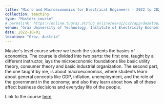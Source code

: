 ```yaml
---
title: "Micro and Macroeconomics for Electrical Engineers - 2022 to 2024"
collection: teaching
type: "Masters course"
# permalink: https://online.tugraz.at/tug_online/ee/ui/ca2/app/desktop/#/slc.tm.cp/student/courses/529868?$scrollTo=toc_overview
venue: "Graz University of Technology, Institute of Electricity Economics and Energy Innovation"
date: 2022-10-01
location: "Graz, Austria"
---
```


Master's level course where we teach the students the basics of economics. The course is divided into two
parts: the first one, taught by a different instructor, lays the microeconomic foundations like basic utility theory,
consumer theory and basic industrial organization. The second part, the one taught by me, is about macroeconomics,
where students learn about general concepts like GDP, inflation, unemployment, and the role of the government
in the economy; and also they learn about how all of these affect business decisions and everyday life of the people.

Link to the course [here](https://online.tugraz.at/tug_online/ee/ui/ca2/app/desktop/#/slc.tm.cp/student/courses/529868?$scrollTo=toc_overview)

